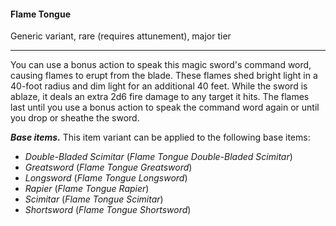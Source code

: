 #### Flame Tongue

Generic variant, rare (requires attunement), major tier

---

You can use a bonus action to speak this magic sword's command word, causing flames to erupt from the blade. These flames shed bright light in a 40-foot radius and dim light for an additional 40 feet. While the sword is ablaze, it deals an extra 2d6 fire damage to any target it hits. The flames last until you use a bonus action to speak the command word again or until you drop or sheathe the sword.

***Base items.*** This item variant can be applied to the following base items:

- *Double-Bladed Scimitar* (*Flame Tongue Double-Bladed Scimitar*)
- *Greatsword* (*Flame Tongue Greatsword*)
- *Longsword* (*Flame Tongue Longsword*)
- *Rapier* (*Flame Tongue Rapier*)
- *Scimitar* (*Flame Tongue Scimitar*)
- *Shortsword* (*Flame Tongue Shortsword*)